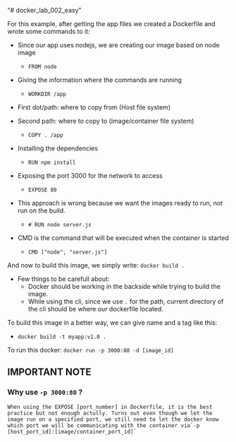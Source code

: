 "# docker_lab_002_easy" 

For this example, after getting the app files we created a Dockerfile and wrote some commands to it:

- Since our app uses nodejs, we are creating our image based on node image
    - `FROM node`

- Giving the information where the commands are running
    - `WORKDIR /app`

- First dot/path: where to copy from (Host file system)
- Second path: where to copy to (image/container file system)
    - `COPY . /app`

- Installing the dependencies 
    - `RUN npm install`

- Exposing the port 3000 for the network to access
    - `EXPOSE 80`

- This approach is wrong because we want the images ready to run, not run on the build.
    - `# RUN node server.js`

- CMD is the command that will be executed when the container is started
    - `CMD ["node", "server.js"]`


And now to build this image, we simply write:
`docker build .`
- Few things to be carefull about:
    - Docker should be working in the backside while trying to build the image.
    - While using the cli, since we use `.` for the path, current directory of the cli should be where our dockerfile located.
    
To build this image in a better way, we can give name and a tag like this:
- `docker build -t myapp:v1.0 .`

To run this docker: `docker run -p 3000:80 -d [image_id]`

## IMPORTANT NOTE
### Why use `-p 3000:80` ?

    When using the EXPOSE [port_number] in Dockerfile, it is the best practice but not enough actully. Turns out even though we let the image run on a specified port, we still need to let the docker know which port we will be communicating with the container via`-p [host_port_id]:[image/container_port_id]`

